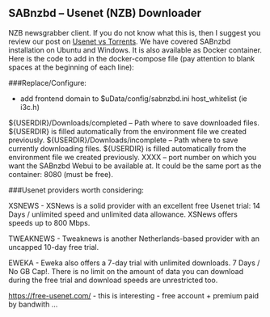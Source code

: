 ## SABnzbd – Usenet (NZB) Downloader

NZB newsgrabber client. If you do not know what this is, then I suggest you review our post on [Usenet vs Torrents](https://www.smarthomebeginner.com/complete-usenet-guide/). We have covered SABnzbd installation on Ubuntu and Windows. It is also available as Docker container. Here is the code to add in the docker-compose file (pay attention to blank spaces at the beginning of each line):

###Replace/Configure:

- add frontend domain to $uData/config/sabnzbd.ini host_whitelist (ie i3c.h)

${USERDIR}/Downloads/completed – Path where to save downloaded files. ${USERDIR} is filled automatically from the environment file we created previously.
${USERDIR}/Downloads/incomplete – Path where to save currently downloading files. ${USERDIR} is filled automatically from the environment file we created previously.
XXXX – port number on which you want the SABnzbd Webui to be available at. It could be the same port as the container: 8080 (must be free).

###Usenet providers worth considering:

XSNEWS - XSNews is a solid provider with an excellent free Usenet trial: 14 Days / unlimited speed and unlimited data allowance. XSNews offers speeds up to 800 Mbps.

TWEAKNEWS - Tweaknews is another Netherlands-based provider with an uncapped 10-day free trial.

EWEKA - Eweka also offers a 7-day trial with unlimited downloads. 7 Days / No GB Cap!. There is no limit on the amount of data you can download during the free trial and download speeds are unrestricted too.

https://free-usenet.com/ - this is interesting - free account + premium paid by bandwith ...
